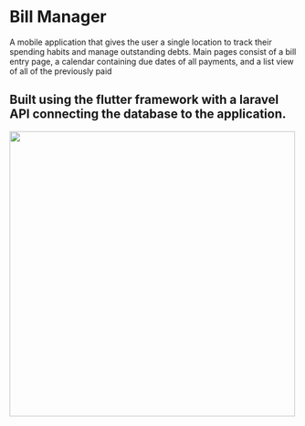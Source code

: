 # Bill Manager

A mobile application that gives the user a single location to track their spending habits and manage outstanding debts. Main pages consist of a bill entry page, a calendar containing due dates of all payments, and a list view of all of the previously paid 

## Built using the flutter framework with a laravel API connecting the database to the application.

<img src="https://user-images.githubusercontent.com/60193729/164501935-8dae955b-9cdc-4ef6-9afb-4bef7a817481.png" width="500px" height="auto">
